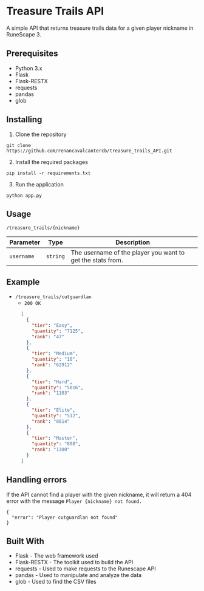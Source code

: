 # Treasure Trails API

A simple API that returns treasure trails data for a given player nickname in RuneScape 3.

## Prerequisites

- Python 3.x
- Flask
- Flask-RESTX
- requests
- pandas
- glob

## Installing

1. Clone the repository

`git clone https://github.com/renancavalcantercb/treasure_trails_API.git`

2. Install the required packages

`pip install -r requirements.txt`

3. Run the application

`python app.py`

## Usage

`/treasure_trails/{nickname}`

| Parameter | Type | Description |
| --- | --- | --- |
| `username` | `string` | The username of the player you want to get the stats from. |

## Example

+ `/treasure_trails/cutguardlan`
  + `200 OK`
  ```json
    [
      {
        "tier": "Easy",
        "quantity": "7125",
        "rank": "47"
      },
      {
        "tier": "Medium",
        "quantity": "10",
        "rank": "62912"
      },
      {
        "tier": "Hard",
        "quantity": "5016",
        "rank": "1103"
      },
      {
        "tier": "Elite",
        "quantity": "512",
        "rank": "8614"
      },
      {
        "tier": "Master",
        "quantity": "808",
        "rank": "1300"
      }
    ]
  ```
  
## Handling errors

If the API cannot find a player with the given nickname, it will return a 404 error with the message `Player {nickname} not found.`

```
{
  "error": "Player cutguardlan not found"
}
```

## Built With

- Flask - The web framework used
- Flask-RESTX - The toolkit used to build the API
- requests - Used to make requests to the Runescape API
- pandas - Used to manipulate and analyze the data
- glob - Used to find the CSV files
